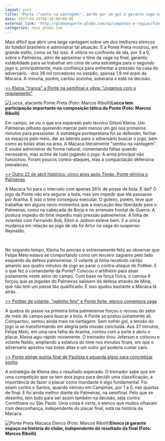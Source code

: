 ```yaml
---
layout: post
title: "Ponte \"senta na vantagem\", perde por um gol e garante vaga na final; análise"
date: 2017-04-23T08:20:00+00:00
external_link: "http://globoesporte.globo.com/sp/campinas-e-regiao/futebol/times/ponte-preta/noticia/2017/04/ponte-senta-na-vantagem-perde-por-um-gol-e-garante-vaga-na-final-analise.html"
categories: news globo.com
---
```

Mais difícil que abrir uma larga vantagem sobre um dos melhores elencos do futebol brasileiro é administrar tal situação. E a Ponte Preta mostrou, em grande estilo, como se faz isso. A vitória no confronto de ida, por 3 a 0, sobre o Palmeiras, além de aproximar o time da vaga na final, garantiu&nbsp; estabilidade para se trabalhar em cima de uma estratégia para o segundo jogo e, principalmente, mais confiança para enfrentar a pressão na casa do adversário - dos 39 mil torcedores no estádio, apenas 1,9 mil eram da Macaca. A minoria, porém, cantou sozinha, soberana e está na decisão.

[\>\> Kleina "tranca" a Ponte na semifinal e vibra: "Jogamos com o regulamento"](http://globoesporte.globo.com/sp/campinas-e-regiao/futebol/times/ponte-preta/noticia/2017/04/kleina-tranca-ponte-na-semifinal-e-vibra-jogamos-com-o-regulamento.html)

 ![Lucca, atacante Ponte Preta (Foto: Marcos Ribolli)](http://s2.glbimg.com/WSqmM0zA6A9JcOyj04mUqwP0qOg=/0x171:2000x1302/690x390/s.glbimg.com/es/ge/f/original/2017/04/22/lucca.3_CRXaj1J.jpg "Lucca, atacante Ponte Preta (Foto: Marcos Ribolli)")**Lucca tem participação importante na composição tática da Ponte (Foto: Marcos Ribolli)**

Em campo, se viu o que era esperado pelo técnico Gilson Kleina. Um Palmeiras pilhado querendo marcar pelo menos um gol nos primeiros minutos para pressionar. A estratégia pontepretana foi se defender, fechar os espaços pelo meio, dar as laterais para o adversário buscar o jogo, bem como as bolas altas na área. A Macaca literalmente "sentou na vantagem". E soube administrar de forma natural, comentando faltas quando necessário, mas acima de tudo jogando o jogo. A arma principal não funcionou. Foram poucos contra-ataques, mas a compactação defensiva prevaleceu.

[\>\> Outro 22 de abril histórico: cinco anos após Timão, Ponte elimina o Palmeiras](http://globoesporte.globo.com/sp/campinas-e-regiao/futebol/times/ponte-preta/noticia/2017/04/outro-22-de-abril-historico-cinco-anos-apos-timao-ponte-elimina-o-palmeiras.html)

A Macaca foi para o intervalo com apenas 36% de posse de bola. E daí? O jogo da Ponte não era segurar a bola, mas sim impedir que ela passasse por Aranha. E isso o time conseguiu executar. O goleiro, porém, teve que trabalhar em alguns raros momentos que a marcação deu liberdade para o Palmeiras, como na cabeçada de Borja e no arremate frontal de Guerra. A postura impediu do time impediu mais pressão palmeirense. A linha de volantes com Fernando Bob, Elton e Jadson esteve bem. E a única mudança em relação ao jogo de ida foi Artur na vaga do suspenso Reynaldo.

&nbsp;

No segundo tempo, Kleina foi preciso e extremamente feliz ao observar que Felipe Melo estava se comportando como um terceiro zagueiro pelo lado esquerdo da defesa palmeirense. O volante já tinha recebido cartão amarelo aos quatro minutos de jogo ao parar o contra-ataque de Pottker. E o que fez o comandante da Ponte? Colocou o artilheiro para atuar justamente neste setor do campo. Com base na força física, o camisa 9 forçou que as jogadas do Palmeiras saíssem da defesa através de Mina, que não tem um passe tão qualificado. E isso ajudou bastante a Macaca lá atrás.

[\>\>&nbsp;Pottker de volante, "patinho feio" e Ponte forte: elenco comemora vaga](http://globoesporte.globo.com/sp/campinas-e-regiao/futebol/times/ponte-preta/noticia/2017/04/pottker-de-volante-patinho-feio-e-ponte-forte-elenco-comemora-vaga.html)

A quebra do passe na primeira linha palmeirense forçou o recuou do setor de meio de campo para buscar a bola. A Ponte se postou justamente ali. Compactou, sentou ainda mais na vantagem. Sem sofrer gol, a tensão do jogo ia se transformando em alegria pela missão concluída. Aos 37 minutos, Felipe Melo, em uma rara falha de Aranha, contou com a sorte e abriu o placar. Kleina agiu rápido novamente. O treinador tirou Jeferson e colocou o volante Naldo, ampliando a estatura do time nos minutos finais, em que o adversário apostou nas bolas altas e um outro gol poderia custar caro.

[\>\>&nbsp;Ponte atinge quinta final de Paulista e aguarda algoz para concretizar sonho](http://globoesporte.globo.com/sp/campinas-e-regiao/futebol/times/ponte-preta/noticia/2017/04/ponte-atinge-quinta-final-de-paulista-e-aguarda-algoz-para-concretizar-sonho.html)

A estratégia de Kleina deu o resultado esperado. O treinador sabe que em uma competição que se tem dois jogos para decidir uma classificação, a importância de fazer o placar como mandante é algo fundamental. Foi assim contra o Santos, quando venceu em Campinas, por 1 a 0, nas quartas de final. E foi ainda melhor diante do Palmeiras, na semifinal. Pelo que se desenha, tem tudo para ser assim também na decisão, seja contra Corinthians ou São Paulo. Uma coisa é certa, o elenco que muitos olhavam com desconfiança, independente do placar final, está na história da Macaca.

 ![Ponte Preta Macaca Elenco (Foto: Marcos Ribolli)](http://s2.glbimg.com/sNfs7RnsJplXZGvWr_ox3sUgkkE=/0x199:2000x1331/690x390/s.glbimg.com/es/ge/f/original/2017/04/22/ponte.jpg "Ponte Preta Macaca Elenco (Foto: Marcos Ribolli)")**Elenco já garante espaço na história do clube, independente do resultado da final (Foto: Marcos Ribolli)**

